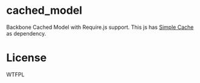 cached_model
============

Backbone Cached Model with Require.js support. This js has [Simple Cache](https://github.com/gdiaz/simple-cache) as dependency.

License
=======

WTFPL

